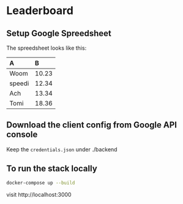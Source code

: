 # Leaderboard

## Setup Google Spreedsheet

The spreedsheet looks like this:

|A|B|
|:--|:--|
|Woom|10.23|
|speedi|12.34|
|Ach|13.34|
|Tomi|18.36|

## Download the client config from Google API console

Keep the `credentials.json` under ./backend

## To run the stack locally

```bash
docker-compose up --build
```

visit http://localhost:3000
